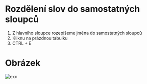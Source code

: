 # Rozdělení slov do samostatných sloupců

1. Z hlavního sloupce rozepíšeme jména do samostatných sloupců
2. Kliknu na prázdnou tabulku
3. CTRL + E

# Obrázek

![exc](https://user-images.githubusercontent.com/59166385/178903749-9ed1de9f-da87-4b01-967a-3eadb00aad58.png)

